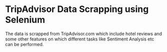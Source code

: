 # TripAdvisor Data Scrapping using Selenium

The data is scrapped from TripAdvisor.com which include hotel reviews and some other features on which different tasks like Sentiment Analysis etc can be performed.
